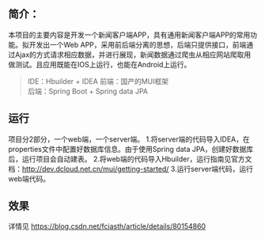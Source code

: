 简介：
---

本项目的主要内容是开发一个新闻客户端APP，具有通用新闻客户端APP的常用功能。拟开发出一个Web APP，采用前后端分离的思想，后端只提供接口，前端通过Ajax的方式请求相应数据，并进行展现，新闻数据通过爬虫从相应网站爬取用做测试。且应用既能在IOS上运行，也能在Android上运行。

> IDE：Hbuilder + IDEA 
> 前端：国产的MUI框架    
> 后端：Spring Boot + Spring data JPA

## 运行
项目分2部分，一个web端，一个server端。 
1.将server端的代码导入IDEA，在properties文件中配置好数据库信息。由于使用Spring data JPA，创建好数据库后，运行项目会自动建表。 
2.将web端的代码导入Hbuilder，运行指南见官方文档：http://dev.dcloud.net.cn/mui/getting-started/ 
3.运行server端代码，运行web端代码。

效果
--

详情见 https://blog.csdn.net/fciasth/article/details/80154860

